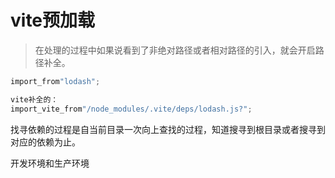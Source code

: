 # vite预加载
>在处理的过程中如果说看到了非绝对路径或者相对路径的引入，就会开启路径补全。

```javascript
import_from"lodash";

vite补全的：
import_vite_from"/node_modules/.vite/deps/lodash.js?";
```
找寻依赖的过程是自当前目录一次向上查找的过程，知道搜寻到根目录或者搜寻到对应的依赖为止。

开发环境和生产环境
